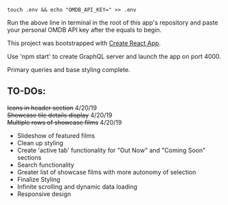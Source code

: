 `touch .env && echo "OMDB_API_KEY=" >> .env`

Run the above line in terminal in the root of this app's repository and paste your personal OMDB API key after the equals to begin.

This project was bootstrapped with [Create React App](https://github.com/facebook/create-react-app).

Use 'npm start' to create GraphQL server and launch the app on port 4000.

Primary queries and base styling complete.

## TO-DOs:

~~Icons in header section~~ 4/20/19  
~~Showcase tile details display~~ 4/20/19  
~~Multiple rows of showcase films~~ 4/20/19
* Slideshow of featured films
* Clean up styling
* Create 'active tab' functionality for "Out Now" and "Coming Soon" sections
* Search functionality
* Greater list of showcase films with more autonomy of selection
* Finalize Styling
* Infinite scrolling and dynamic data loading
* Responsive design
